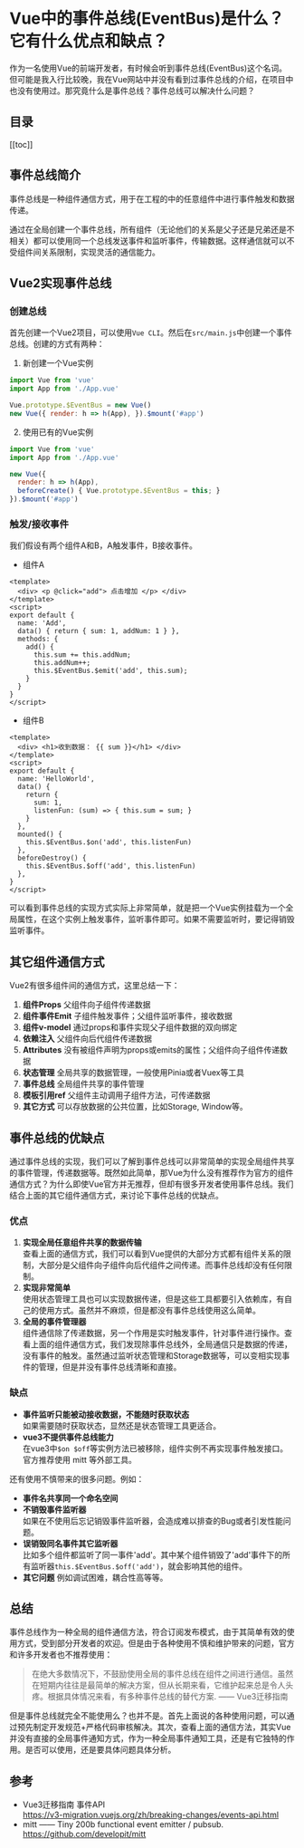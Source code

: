 # Vue中的事件总线(EventBus)是什么？它有什么优点和缺点？

作为一名使用Vue的前端开发者，有时候会听到事件总线(EventBus)这个名词。但可能是我入行比较晚，我在Vue网站中并没有看到过事件总线的介绍，在项目中也没有使用过。那究竟什么是事件总线？事件总线可以解决什么问题？

## 目录
[[toc]]

## 事件总线简介
事件总线是一种组件通信方式，用于在工程的中的任意组件中进行事件触发和数据传递。

通过在全局创建一个事件总线，所有组件（无论他们的关系是父子还是兄弟还是不相关）都可以使用同一个总线发送事件和监听事件，传输数据。这样通信就可以不受组件间关系限制，实现灵活的通信能力。

## Vue2实现事件总线

### 创建总线
首先创建一个Vue2项目，可以使用`Vue CLI`。然后在`src/main.js`中创建一个事件总线。创建的方式有两种：

1. 新创建一个Vue实例
```js
import Vue from 'vue'
import App from './App.vue'

Vue.prototype.$EventBus = new Vue()
new Vue({ render: h => h(App), }).$mount('#app')
```

2. 使用已有的Vue实例
```js
import Vue from 'vue'
import App from './App.vue'

new Vue({
  render: h => h(App),
  beforeCreate() { Vue.prototype.$EventBus = this; }
}).$mount('#app')
```

### 触发/接收事件
我们假设有两个组件A和B，A触发事件，B接收事件。

* 组件A
```vue
<template>
  <div> <p @click="add"> 点击增加 </p> </div>
</template>
<script>
export default {
  name: 'Add',
  data() { return { sum: 1, addNum: 1 } },
  methods: {
    add() {
      this.sum += this.addNum;
      this.addNum++;
      this.$EventBus.$emit('add', this.sum);
    }
  }
}
</script>
```

* 组件B
```vue
<template>
  <div> <h1>收到数据： {{ sum }}</h1> </div>
</template>
<script>
export default {
  name: 'HelloWorld',
  data() { 
    return {
      sum: 1,
      listenFun: (sum) => { this.sum = sum; }
    }
  },
  mounted() {
    this.$EventBus.$on('add', this.listenFun)
  },
  beforeDestroy() {
    this.$EventBus.$off('add', this.listenFun)
  },
}
</script>
```

可以看到事件总线的实现方式实际上非常简单，就是把一个Vue实例挂载为一个全局属性，在这个实例上触发事件，监听事件即可。如果不需要监听时，要记得销毁监听事件。

## 其它组件通信方式
Vue2有很多组件间的通信方式，这里总结一下：

1. **组件Props** 父组件向子组件传递数据
2. **组件事件Emit** 子组件触发事件；父组件监听事件，接收数据
3. **组件v-model** 通过props和事件实现父子组件数据的双向绑定
4. **依赖注入** 父组件向后代组件传递数据
5. **Attributes** 没有被组件声明为props或emits的属性；父组件向子组件传递数据
6. **状态管理** 全局共享的数据管理，一般使用Pinia或者Vuex等工具
7. **事件总线** 全局组件共享的事件管理
8. **模板引用ref** 父组件主动调用子组件方法，可传递数据
9. **其它方式** 可以存放数据的公共位置，比如Storage, Window等。

## 事件总线的优缺点
通过事件总线的实现，我们可以了解到事件总线可以非常简单的实现全局组件共享的事件管理，传递数据等。既然如此简单，那Vue为什么没有推荐作为官方的组件通信方式？为什么即使Vue官方并无推荐，但却有很多开发者使用事件总线。我们结合上面的其它组件通信方式，来讨论下事件总线的优缺点。

### 优点
1. **实现全局任意组件共享的数据传输**\
查看上面的通信方式，我们可以看到Vue提供的大部分方式都有组件关系的限制，大部分是父组件向子组件向后代组件之间传递。而事件总线却没有任何限制。
2. **实现非常简单**\
使用状态管理工具也可以实现数据传递，但是这些工具都要引入依赖库，有自己的使用方式。虽然并不麻烦，但是都没有事件总线使用这么简单。
3. **全局的事件管理器**\
组件通信除了传递数据，另一个作用是实时触发事件，针对事件进行操作。查看上面的组件通信方式，我们发现除事件总线外，全局通信只是数据的传递，没有事件的触发。虽然通过监听状态管理和Storage数据等，可以变相实现事件的管理，但是并没有事件总线清晰和直接。

### 缺点
* **事件监听只能被动接收数据，不能随时获取状态**\
如果需要随时获取状态，显然还是状态管理工具更适合。
* **vue3不提供事件总线能力**\
在vue3中`$on $off`等实例方法已被移除，组件实例不再实现事件触发接口。官方推荐使用 mitt 等外部工具。

还有使用不慎带来的很多问题。例如：
* **事件名共享同一个命名空间**
* **不销毁事件监听器**\
如果在不使用后忘记销毁事件监听器，会造成难以排查的Bug或者引发性能问题。
* **误销毁同名事件其它监听器**\
比如多个组件都监听了同一事件'add'。其中某个组件销毁了'add'事件下的所有监听器`this.$EventBus.$off('add')`，就会影响其他的组件。
* **其它问题** 例如调试困难，耦合性高等等。

## 总结
事件总线作为一种全局的组件通信方法，符合订阅发布模式，由于其简单有效的使用方式，受到部分开发者的欢迎。但是由于各种使用不慎和维护带来的问题，官方和许多开发者也不推荐使用：
> 在绝大多数情况下，不鼓励使用全局的事件总线在组件之间进行通信。虽然在短期内往往是最简单的解决方案，但从长期来看，它维护起来总是令人头疼。根据具体情况来看，有多种事件总线的替代方案. —— Vue3迁移指南

但是事件总线就完全不能使用么？也并不是。首先上面说的各种使用问题，可以通过预先制定开发规范+严格代码审核解决。其次，查看上面的通信方法，其实Vue并没有直接的全局事件通知方式，作为一种全局事件通知工具，还是有它独特的作用。是否可以使用，还是要具体问题具体分析。

## 参考
- Vue3迁移指南 事件API\
  https://v3-migration.vuejs.org/zh/breaking-changes/events-api.html
- mitt —— Tiny 200b functional event emitter / pubsub.\
  https://github.com/developit/mitt